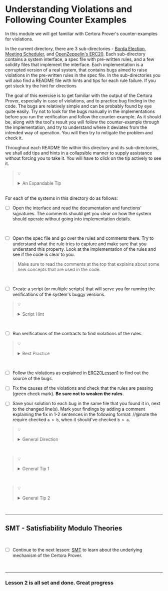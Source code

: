 # Understanding Violations and Following Counter Examples

In this module we will get familiar with Certora Prover's counter-examples for violations.

In the current directory, there are 3 sub-directories - [Borda Election](Borda), [Meeting Scheduler](MeetingScheduler), and [OpenZeppelin's ERC20](ERC20).
Each sub-directory contains a system interface, a spec file with pre-written rules, and a few solidity files that implement the interface.
Each implementation is a corrupted version of a real system, that contains bugs aimed to raise violations in the pre-written rules in the spec file.
In the sub-directories you will also find a README file with hints and tips for each rule failure. If you get stuck try the hint for directions

The goal of this exercise is to get familiar with the output of the Certora Prover, especially in case of violations, and to practice bug finding in the code.
The bugs are relatively simple and can be probably found by eye quite easily. Try not to look for the bugs manually in the implementations before you run the verification and follow the counter-example. As it should be, along with the tool's result you will follow the counter-example through the implementation, and try to understand where it deviates from the intended way of operation. You will then try to mitigate the problem and check it.

Throughout each README file within this directory and its sub-directories, we shall add tips and hints in a collapsible manner to supply assistance without forcing you to take it. You will have to click on the tip actively to see it.

> :bulb:
>
> <details>
>  <summary>An Expandable Tip</summary>
>  Always tip your waiters and waitresses.
> </details>

</br>
For each of the systems in this directory do as follows:

</br>

- [ ] Open the interface and read the documentation and functions' signatures. The comments should get you clear on how the system should operate without going into implementation details.

</br>

- [ ] Open the spec file and go over the rules and comments there. Try to understand what the rule tries to capture and make sure that you understand this property. Look at the implementation of the rules and see if the code is clear to you.

> Make sure to read the comments at the top that explains about some new concepts that are used in the code.

</br>

- [ ] Create a script (or multiple scripts) that will serve you for running the verifications of the system's buggy versions.

> :bulb:
>
> <details>
>  <summary>Script Hint</summary>
>  Craft your script wisely - use the `--rule` to filter out information that isn't of your interest.
> </details>

</br>

- [ ] Run verifications of the contracts to find violations of the rules.

> :bulb:
>
> <details>
>  <summary>Best Practice</summary>
>  First run the <b>entire spec</b> file against the contract you are investigating. This way you'll see which rules you need to focus on. Later you can specify a specific rule to run the contract against to save run time.
> </details>

</br>

- [ ] Follow the violations as explained in [ERC20Lesson1](../01.Lesson_GettingStarted/ERC20Lesson1) to find out the source of the bugs.

- [ ] Fix the causes of the violations and check that the rules are passing (green check mark). **Be sure not to weaken the rules.**

- [ ] Save your solution to each bug in the same file that you found it in, next to the changed line(s). Mark your findings by adding a comment explaining the fix in 1-2 sentences in the following format: //@note the require checked `a > b`, when it should've checked `b > a`.

> :bulb:
>
> <details>
>  <summary>General Direction</summary>
>  Most of the bugs are in the solidity contracts, i.e. the rules are passing correctly on the "fixed version" of the code that was corrupted for this exercise.
> However, in a few specific cases, the specifications were tempered with, i.e. the rules will fail on the "fixed version" as well.
> </details>

</br>

> :bulb:
>
> <details>
>  <summary>General Tip 1</summary>
> Call traces contains information regarding the storage, arguments and return value.
> </details>

</br>

> :bulb:
>
> <details>
>  <summary>General Tip 2</summary>
> In the spec file - Try breaking complex expressions to achieve code readability and a more simplified call trace.
> </details>

</br>

---

## SMT - Satisfiability Modulo Theories

</br>

- [ ] Continue to the next lesson: [SMT](../03.Lesson_SMT) to learn about the underlying mechanism of the Certora Prover.

</br>

---

### Lesson 2 is all set and done. Great progress
